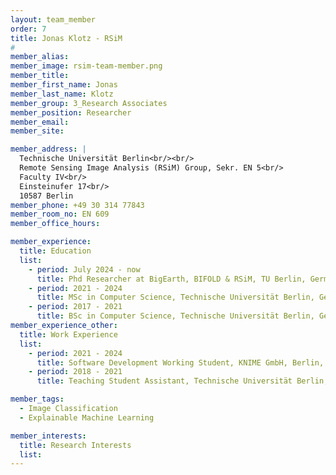 ```yaml
---
layout: team_member
order: 7
title: Jonas Klotz - RSiM
#
member_alias:
member_image: rsim-team-member.png
member_title:
member_first_name: Jonas
member_last_name: Klotz
member_group: 3_Research Associates
member_position: Researcher
member_email:
member_site:

member_address: |
  Technische Universität Berlin<br/><br/>
  Remote Sensing Image Analysis (RSiM) Group, Sekr. EN 5<br/>
  Faculty IV<br/>
  Einsteinufer 17<br/>
  10587 Berlin
member_phone: +49 30 314 77843
member_room_no: EN 609
member_office_hours:

member_experience:
  title: Education
  list:
    - period: July 2024 - now
      title: Phd Researcher at BigEarth, BIFOLD & RSiM, TU Berlin, Germany.
    - period: 2021 - 2024
      title: MSc in Computer Science, Technische Universität Berlin, Germany.
    - period: 2017 - 2021
      title: BSc in Computer Science, Technische Universität Berlin, Germany.
member_experience_other:
  title: Work Experience
  list:
    - period: 2021 - 2024
      title: Software Development Working Student, KNIME GmbH, Berlin, Germany.
    - period: 2018 - 2021
      title: Teaching Student Assistant, Technische Universität Berlin, Germany.

member_tags:
  - Image Classification
  - Explainable Machine Learning

member_interests:
  title: Research Interests
  list:
---
```

